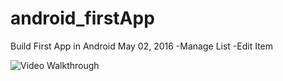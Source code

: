 # android_firstApp
Build First App in Android May 02, 2016
  -Manage List
  -Edit Item
	
![Video Walkthrough](SmartMngrApp.gif)
